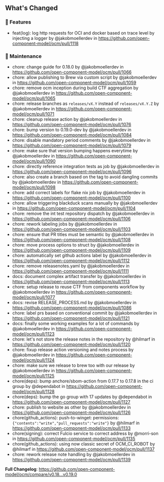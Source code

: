 <!-- Release notes generated using configuration in .github/config/release.yml at refs/heads/releases/v0.19 -->

## What's Changed
### 🚀 Features
* feat(log): log http requests for OCI and docker based on trace level by injecting a logger by @jakobmoellerdev in https://github.com/open-component-model/ocm/pull/1118
### 🧰 Maintenance
* chore: change guide for 0.18.0 by @jakobmoellerdev in https://github.com/open-component-model/ocm/pull/1066
* chore: allow publishing to Brew via custom script by @jakobmoellerdev in https://github.com/open-component-model/ocm/pull/1059
* chore: remove ocm inception during build CTF aggregation by @jakobmoellerdev in https://github.com/open-component-model/ocm/pull/1065
* chore: release branches as `releases/vX.Y` instead of `releases/vX.Y.Z` by @jakobmoellerdev in https://github.com/open-component-model/ocm/pull/1071
* chore: cleanup release action by @jakobmoellerdev in https://github.com/open-component-model/ocm/pull/1076
* chore: bump version to 0.19.0-dev by @jakobmoellerdev in https://github.com/open-component-model/ocm/pull/1084
* chore: disable mandatory period comments by @jakobmoellerdev in https://github.com/open-component-model/ocm/pull/1079
* chore: make sure that version bumping happens everytime by @jakobmoellerdev in https://github.com/open-component-model/ocm/pull/1090
* chore: directly reference integration tests as job by @jakobmoellerdev in https://github.com/open-component-model/ocm/pull/1096
* chore: also create a branch based on the tag to avoid dangling commits by @jakobmoellerdev in https://github.com/open-component-model/ocm/pull/1098
* chore: add correct labels for flake nix job by @jakobmoellerdev in https://github.com/open-component-model/ocm/pull/1100
* chore: allow triggering blackduck scans manually by @jakobmoellerdev in https://github.com/open-component-model/ocm/pull/1104
* chore: remove the int test repository dispatch by @jakobmoellerdev in https://github.com/open-component-model/ocm/pull/1106
* chore: rework labeling jobs by @jakobmoellerdev in https://github.com/open-component-model/ocm/pull/1103
* chore: ensure that PR titles must be semantic by @jakobmoellerdev in https://github.com/open-component-model/ocm/pull/1108
* chore: move process options to struct by @jakobmoellerdev in https://github.com/open-component-model/ocm/pull/1109
* chore: automatically set github actions label by @jakobmoellerdev in https://github.com/open-component-model/ocm/pull/1112
* chore: remove releasenotes.yaml by @jakobmoellerdev in https://github.com/open-component-model/ocm/pull/1111
* docs: document complex artifact transfer by @jakobmoellerdev in https://github.com/open-component-model/ocm/pull/1113
* chore: setup release to reuse CTF from components workflow by @jakobmoellerdev in https://github.com/open-component-model/ocm/pull/1077
* docs: revise RELEASE_PROCESS.md by @jakobmoellerdev in https://github.com/open-component-model/ocm/pull/1086
* chore: label prs based on conventional commit by @jakobmoellerdev in https://github.com/open-component-model/ocm/pull/1121
* docs: finally some working examples for a lot of commands by @jakobmoellerdev in https://github.com/open-component-model/ocm/pull/1123
* chore: let's not store the release notes in the repository by @hilmarf in https://github.com/open-component-model/ocm/pull/1120
* chore: fixup release action versioning and notes process by @jakobmoellerdev in https://github.com/open-component-model/ocm/pull/1124
* chore: make sure we release to brew too with our release by @jakobmoellerdev in https://github.com/open-component-model/ocm/pull/1125
* chore(deps): bump anchore/sbom-action from 0.17.7 to 0.17.8 in the ci group by @dependabot in https://github.com/open-component-model/ocm/pull/1128
* chore(deps): bump the go group with 17 updates by @dependabot in https://github.com/open-component-model/ocm/pull/1127
* chore: publish to website as other by @jakobmoellerdev in https://github.com/open-component-model/ocm/pull/1126
* chore(github_actions): push-to-winget: permissions: `{"contents":"write","pull_requests":"write"}` by @hilmarf in https://github.com/open-component-model/ocm/pull/1133
* chore(signing): correct Fulcio service to correct address by @morri-son in https://github.com/open-component-model/ocm/pull/1135
* chore(github_actions): using now classic secret of OCM_CI_ROBOT by @hilmarf in https://github.com/open-component-model/ocm/pull/1137
* chore: rework release note handling by @jakobmoellerdev in https://github.com/open-component-model/ocm/pull/1139


**Full Changelog**: https://github.com/open-component-model/ocm/compare/v0.18...v0.19.0
